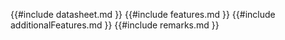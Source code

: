 {{#include datasheet.md }}
{{#include features.md }}
{{#include additionalFeatures.md }}
{{#include remarks.md }}

